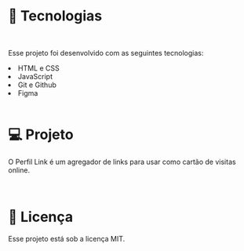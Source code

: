 <h1>🚀 Tecnologias</h1>
<br>
<p>Esse projeto foi desenvolvido com as seguintes tecnologias:</p>
<lu>
   <li>HTML e CSS</li>
   <li>JavaScript</li>
   <li>Git e Github</li>
   <li>Figma</li>
</lu>
<br>
<h1>💻 Projeto</h1>
<p>O Perfil Link é um agregador de links para usar como cartão de visitas online.</p>
<br>
<h1>📝 Licença</h1>
<p>Esse projeto está sob a licença MIT.</p>
